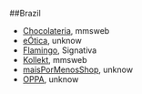 ##Brazil

* [Chocolateria](http://www.lojachocolateria.com.br), mmsweb
* [eÓtica](http://www.eotica.com.br), unknow
* [Flamingo](http://lojasflamingo.com.br/), Signativa
* [Kollekt](http://www.kollekt.com.br), mmsweb
* [maisPorMenosShop](http://www.maispormenosshop.com), unknow
* [OPPA](http://www.oppa.com.br), unknow
